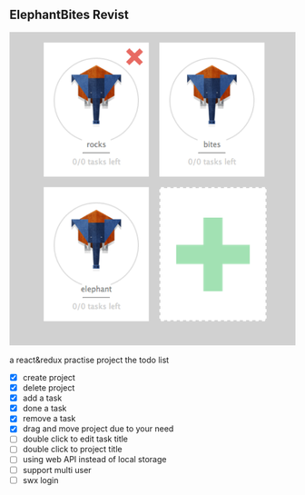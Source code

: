 ElephantBites Revist
----

![screenshot](https://github.com/stormslowly/revisitElephantBite/blob/master/public/images/elephant.png)

a react&redux practise project
the todo list

- [x] create project
- [x] delete project
- [x] add a task
- [x] done a task
- [x] remove a task
- [x] drag and move project due to your need
- [ ] double click to edit task title 
- [ ] double click to project title 
- [ ] using web API instead of local storage
- [ ] support multi user
- [ ] swx login
